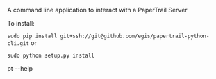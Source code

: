 A command line application to interact with a PaperTrail Server

To install:

`sudo pip install git+ssh://git@github.com/egis/papertrail-python-cli.git`
or

`sudo python setup.py install`


pt --help

